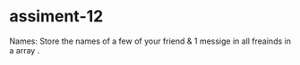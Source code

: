 # assiment-12
Names: Store the names of a few of your friend & 1 messige in all freainds in a array .
